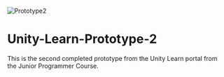 ![Prototype2](https://user-images.githubusercontent.com/65899254/120655531-70638280-c48b-11eb-97fd-2807eec37091.PNG)
# Unity-Learn-Prototype-2
This is the second completed prototype from the Unity Learn portal from the Junior Programmer Course. 
